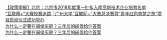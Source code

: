   
[【政策申报】北京：北京市2018年度第一批拟入库高新技术企业培育名单](http://www.dianyue.me/archives/961/ug5dyftuq7jbz3ul/)  
[“互联网+”大赛校赛追踪 | 广州大学“互联网+”大赛总决赛暨“青年红色筑梦之旅”项目启动仪式成功举办](http://www.dianyue.me/archives/122/5xc7ouiiga021htw/)  
[为什么一定要在闽侯买房？三年后的闽侯给你答案](http://www.dianyue.me/archives/147/lic0chhqb4h422nv/)  
[为什么一定要在闽侯买房？三年后的闽侯给你答案](http://www.dianyue.me/archives/071/r6ul0t1z64bv5gcm/)